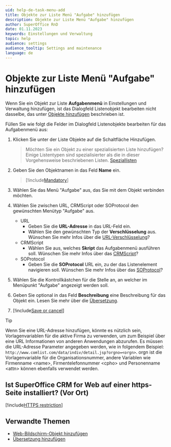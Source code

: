 ```yaml
---
uid: help-de-task-menu-add
title: Objekte zur Liste Menü "Aufgabe" hinzufügen
description: Objekte zur Liste Menü "Aufgabe" hinzufügen
author: SuperOffice RnD
date: 01.11.2023
keywords: Einstellungen und Verwaltung
topic: help
audience: settings
audience_tooltip: Settings and maintenance
language: de
---
```


# Objekte zur Liste Menü "Aufgabe" hinzufügen

Wenn Sie ein Objekt zur Liste **Aufgabenmenü** in Einstellungen und Verwaltung hinzufügen, ist das Dialogfeld Listenobjekt bearbeiten nicht dasselbe, das unter [Objekte hinzufügen][2] beschrieben ist.

Füllen Sie wie folgt die Felder im Dialogfeld Listenobjekte bearbeiten für das Aufgabenmenü aus:

1. Klicken Sie unter der Liste Objekte auf die Schaltfläche Hinzufügen.
    > Möchten Sie ein Objekt zu einer spezialisierten Liste hinzufügen?
    Einige Listentypen sind spezialisierter als die in dieser Vorgehensweise beschriebenen Listen. [Speziallisten][3]

1. Geben Sie den Objektnamen in das Feld **Name** ein.

    > [!include[Mandatory](includes/note-mandatory-field.md)]

1. Wählen Sie das Menü "Aufgabe" aus, das Sie mit dem Objekt verbinden möchten.

1. Wählen Sie zwischen URL, CRMScript oder SOProtocol den gewünschten Menütyp "Aufgabe" aus.
    * URL
        * Geben Sie die **URL-Adresse** in das URL-Feld ein.
        * Wählen Sie den gewünschten Typ der **Verschlüsselung** aus.
        Wünschen Sie mehr Infos über die [URL-Verschlüsselung][4]?
    * CRMScript
        * Wählen Sie aus, welches **Skript** das Aufgabenmenü ausführen soll.
        Wünschen Sie mehr Infos über das [CRMScript][5]?
    * SOProtocol
        * Geben Sie die **SOProtocol** URL ein, zu der das Listenelement navigieren soll.
        Wünschen Sie mehr Infos über das [SOProtocol][6]?

1. Wählen Sie die Kontrollkästchen für die Stelle an, an welcher im Menüpunkt "Aufgabe" angezeigt werden soll.

1. Geben Sie optional in das Feld **Beschreibung** eine Beschreibung für das Objekt ein. Lesen Sie mehr über die [Übersetzung][7].

1. [!include[Save or cancel](includes/save-or-cancel.md)]

> [!TIP]
> Wenn Sie eine URL-Adresse hinzufügen, könnte es nützlich sein, Vorlagenvariablen für die aktive Firma zu verwenden, um zum Beispiel über eine URL Informationen von anderen Anwendungen abzurufen. Es müssen die URL-Adresse Parameter angegeben werden, wie in folgendem Beispiel: `http://www.comlist.com/data/indiv/detail.jsp?orgno=<orgn>`. orgn ist die Vorlagenvariable für die Organisationsnummer, andere Variablen wie Firmenname &lt;name&gt;, Firmentelefonnummer &lt;cpho&gt; und Personenname &lt;attn&gt; können ebenfalls verwendet werden.

## Ist SuperOffice CRM for Web auf einer https-Seite installiert? (Vor Ort)

[!include[HTTPS restriction](includes/web-panels-and-https.md)]

## Verwandte Themen

* [Web-Bildschirm-Objekt hinzufügen][1]
* [Übersetzung hinzufügen][7]

<!-- Referenced links -->
[1]: web-panel-add-item.md
[2]: adding-items.md
[3]: specialized-lists.md
[4]: https://docs.superoffice.com/en/ui/web-panels/url-encoding.html
[5]: ../../../automation/crmscript/learn/index.md
[6]: https://docs.superoffice.com/en/ui/soprotocol/index.html
[7]: ../../../globalization-and-localization/learn/translate-fields.md

<!-- Referenced images -->
